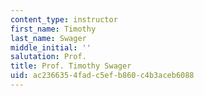 ```yaml
---
content_type: instructor
first_name: Timothy
last_name: Swager
middle_initial: ''
salutation: Prof.
title: Prof. Timothy Swager
uid: ac236635-4fad-c5ef-b860-c4b3aceb6088
---
```

